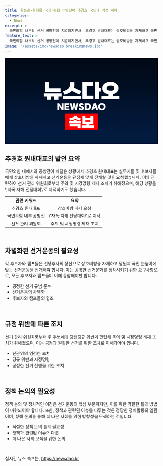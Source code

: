 ```yaml
---
title: 한동훈·원희룡 국힘·축협 비방전에 추경호 국민에 걱정 끼쳐
categories:
  - News
excerpt: >
  국민의힘 내부의 선거 공방전이 치열해지면서, 추경호 원내대표는 상호비방을 자제하고 국민 눈높이에 맞는 선거운동을 촉구했다. 후보들의 의혹 공방과 좌파의혹에 대한 논란이 고조되고 있으며, 선관위는 당규 위반으로 제재 조치를 취했다. 한편, 추 대표는 검찰개혁과 탄핵 관련하여 더불어민주당을 비판했고, 국민의힘은 청문회 의결에 대한 효력정지 가처분을 신청할 예정이다.
feature_text: >
  국민의힘 내부의 선거 공방전이 치열해지면서, 추경호 원내대표는 상호비방을 자제하고 국민 눈높이에 맞는 선거운동을 촉구했다. 후보들의 의혹 공방과 좌파의혹에 대한 논란이 고조되고 있으며, 선관위는 당규 위반으로 제재 조치를 취했다. 한편, 추 대표는 검찰개혁과 탄핵 관련하여 더불어민주당을 비판했고, 국민의힘은 청문회 의결에 대한 효력정지 가처분을 신청할 예정이다.
image: '/assets/img/newsdao_breakingnews.jpg'
---
```


<p><img src="/assets/img/newsdao_breakingnews.jpg" alt="cryptoinkorea 속보" /></p>

<h2 data-ke-size="size26">추경호 원내대표의 발언 요약</h2>

<p data-ke-size="size16">국민의힘 내에서의 공방전이 치달은 상황에서 추경호 원내대표는 실무자들 및 후보자들에게 상호비방을 자제하고 선거운동을 규정에 맞게 전개할 것을 요청했습니다. 이와 관련하여 선거 관리 위원회로부터 주의 및 시정명령 제재 조치가 취해졌으며, 해당 상황을 \'자폭·자해 전당대회\'로 지적하기도 했습니다.</p>

<table>
    <tr>
        <td style="text-align: center; height: 17px;"><b>관련 키워드</b></td>
        <td style="text-align: center; height: 17px;"><b>요약</b></td>
    </tr>
    <tr>
        <td style="text-align: center; height: 17px;">추경호 원내대표</td>
        <td style="text-align: center; height: 17px;">상호비방 자제 요청</td>
    </tr>
    <tr>
        <td style="text-align: center; height: 17px;">국민의힘 내부 공방전</td>
        <td style="text-align: center; height: 17px;">\'자폭·자해 전당대회\'로 지적</td>
    </tr>
    <tr>
        <td style="text-align: center; height: 17px;">선거 관리 위원회</td>
        <td style="text-align: center; height: 17px;">주의 및 시정명령 제재 조치</td>
    </tr>
</table>

<p data-ke-size="size16">&nbsp;</p>

<h2 data-ke-size="size26">차별화된 선거운동의 필요성</h2>

<p data-ke-size="size16">각 후보자와 캠프들은 선당후사의 정신으로 상호비방을 자제하고 당원과 국민 눈높이에 맞는 선거운동을 전개해야 합니다. 이는 공정한 선거문화를 정착시키기 위한 요구사항으로, 모든 후보자와 캠프들이 이에 동참해야만 합니다.</p>

<ul>
    <li>공정한 선거 규범 준수</li>
    <li>선거운동의 차별화</li>
    <li>후보자와 캠프들의 협조</li>
</ul>

<p data-ke-size="size16">&nbsp;</p>

<h2 data-ke-size="size26">규정 위반에 따른 조치</h2>

<p data-ke-size="size16">선거 관리 위원회로부터 두 후보에게 당헌당규 위반과 관련해 주의 및 시정명령 제재 조치가 취해졌으며, 이는 공정과 원활한 선거를 위한 조치로 이해되어야 합니다.</p>

<ul>
    <li>선관위의 엄정한 조치</li>
    <li>당규 위반과 시정명령</li>
    <li>공정한 선거 진행을 위한 조치</li>
</ul>

<p data-ke-size="size16">&nbsp;</p>

<h2 data-ke-size="size26">정책 논의의 필요성</h2>

<p data-ke-size="size16">정책 논의 및 정치적인 이견은 선거운동의 핵심 부분이지만, 이를 위한 적절한 틀과 방법이 마련되어야 합니다. 또한, 정책과 관련된 이슈를 다루는 것은 정당한 정치활동의 일환이며, 정책 논의를 통해 더 나은 사회를 위한 방향성을 모색하는 것입니다.</p>

<ul>
    <li>적절한 정책 논의 틀의 필요성</li>
    <li>정책과 관련된 이슈의 다룸</li>
    <li>더 나은 사회 모색을 위한 논의</li>
</ul>

<p data-ke-size="size16">&nbsp;</p>
실시간 뉴스 속보는, <a href="https://newsdao.kr" rel="dofollow">https://newsdao.kr</a>


